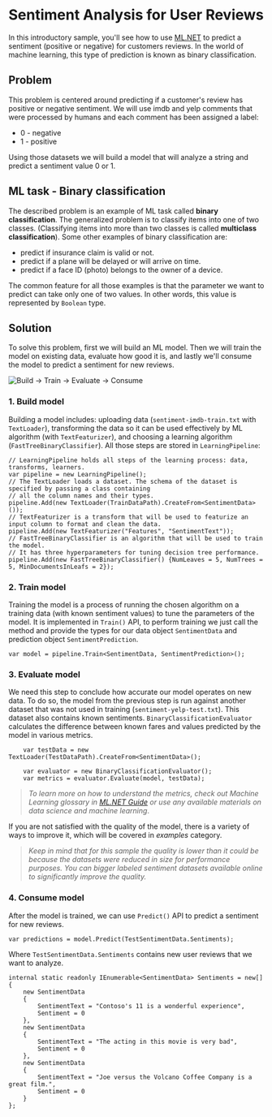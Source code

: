 # Sentiment Analysis for User Reviews
In this introductory sample, you'll see how to use [ML.NET](https://www.microsoft.com/net/learn/apps/machine-learning-and-ai/ml-dotnet) to predict a sentiment (positive or negative) for customers reviews. In the world of machine learning, this type of prediction is known as binary classification.

## Problem
This problem is centered around predicting if a customer's review has positive or negative sentiment. We will use imdb and yelp comments that were processed by humans and each comment has been assigned a label: 
* 0 - negative
* 1 - positive

Using those datasets we will build a model that will analyze a string and predict a sentiment value 0 or 1.

## ML task - Binary classification
The described problem is an example of ML task called **binary classification**. The generalized problem is to classify items into one of two classes. (Classifying items into more than two classes is called **multiclass classification**).
Some other examples of binary classification are:
* predict if insurance claim is valid or not.
* predict if a plane will be delayed or will arrive on time.
* predict if a face ID (photo) belongs to the owner of a device.

The common feature for all those examples is that the parameter we want to predict can take only one of two values. In other words, this value is represented by `Boolean` type.

## Solution
To solve this problem, first we will build an ML model. Then we will train the model on existing data, evaluate how good it is, and lastly we'll consume the model to predict a sentiment for new reviews.

![Build -> Train -> Evaluate -> Consume](https://github.com/dotnet/machinelearning-samples/raw/master/samples/getting-started/shared_content/modelpipeline.png)

### 1. Build model

Building a model includes: uploading data (`sentiment-imdb-train.txt` with `TextLoader`), transforming the data so it can be used effectively by ML algorithm (with `TextFeaturizer`), and choosing a learning algorithm (`FastTreeBinaryClassifier`). All those steps are stored in `LearningPipeline`:
```CSharp
// LearningPipeline holds all steps of the learning process: data, transforms, learners.  
var pipeline = new LearningPipeline();
// The TextLoader loads a dataset. The schema of the dataset is specified by passing a class containing
// all the column names and their types.
pipeline.Add(new TextLoader(TrainDataPath).CreateFrom<SentimentData>());
// TextFeaturizer is a transform that will be used to featurize an input column to format and clean the data.
pipeline.Add(new TextFeaturizer("Features", "SentimentText"));
// FastTreeBinaryClassifier is an algorithm that will be used to train the model.
// It has three hyperparameters for tuning decision tree performance. 
pipeline.Add(new FastTreeBinaryClassifier() {NumLeaves = 5, NumTrees = 5, MinDocumentsInLeafs = 2});
```
### 2. Train model
Training the model is a process of running the chosen algorithm on a training data (with known sentiment values) to tune the parameters of the model. It is implemented in `Train()` API, to perform training we just call the method and provide the types for our data object `SentimentData` and  prediction object `SentimentPrediction`.
```CSharp
var model = pipeline.Train<SentimentData, SentimentPrediction>();
```
### 3. Evaluate model
We need this step to conclude how accurate our model operates on new data. To do so, the model from the previous step is run against another dataset that was not used in training (`sentiment-yelp-test.txt`). This dataset also contains known sentiments. `BinaryClassificationEvaluator` calculates the difference between known fares and values predicted by the model in various metrics.
```CSharp
    var testData = new TextLoader(TestDataPath).CreateFrom<SentimentData>();

    var evaluator = new BinaryClassificationEvaluator();
    var metrics = evaluator.Evaluate(model, testData);
```
>*To learn more on how to understand the metrics, check out Machine Learning glossary in [ML.NET Guide](https://docs.microsoft.com/en-us/dotnet/machine-learning/) or use any available materials on data science and machine learning*.

If you are not satisfied with the quality of the model, there is a variety of ways to improve it, which will be covered in *examples* category.

>*Keep in mind that for this sample the quality is lower than it could be because the datasets were reduced in size for performance purposes. You can bigger labeled sentiment datasets available online to significantly improve the quality.*

### 4. Consume model
After the model is trained, we can use `Predict()` API to predict a sentiment for new reviews. 

```CSharp
var predictions = model.Predict(TestSentimentData.Sentiments);
```
Where `TestSentimentData.Sentiments` contains new user reviews that we want to analyze.

```CSharp
internal static readonly IEnumerable<SentimentData> Sentiments = new[]
{
    new SentimentData
    {
        SentimentText = "Contoso's 11 is a wonderful experience",
        Sentiment = 0
    },
    new SentimentData
    {
        SentimentText = "The acting in this movie is very bad",
        Sentiment = 0
    },
    new SentimentData
    {
        SentimentText = "Joe versus the Volcano Coffee Company is a great film.",
        Sentiment = 0
    }
};
```
